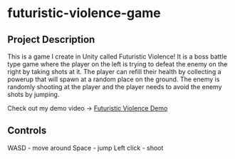 # futuristic-violence-game

## Project Description

This is a game I create in Unity called Futuristic Violence!
It is a boss battle type game where the player on the left is trying to defeat the enemy on the
right by taking shots at it. The player can refill their health by collecting a powerup that will
spawn at a random place on the ground. The enemy is randomly shooting at the player and the player
needs to avoid the enemy shots by jumping.

Check out my demo video -> [Futuristic Violence Demo](https://youtu.be/QYEkJN1zLpE)

## Controls

WASD - move around
Space - jump
Left click - shoot